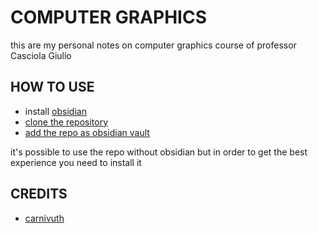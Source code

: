 # COMPUTER GRAPHICS

this are my personal notes on computer graphics course of professor Casciola Giulio

## HOW TO USE

- install [obsidian](https://obsidian.md/)
- [clone the repository](https://github.com/carnivuth/cpvision.git)
- [add the repo as obsidian vault](https://help.obsidian.md/Files+and+folders/Manage+vaults#Create+vault+from+an+existing+folder)

it's possible to use the repo without obsidian but in order to get the best experience you need to install it

## CREDITS

- [carnivuth](https://github.com/carnivuth)
